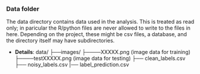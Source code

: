 ### Data folder

The data directory contains data used in the analysis. This is treated as read only; in paricular the R/python files are never allowed to write to the files in here. Depending on the project, these might be csv files, a database, and the directory itself may have subdirectories.

+ **Details**: 
data/
├──images/
├────XXXXX.png (image data for training)
├────testXXXXX.png (image data for testing)
├── clean_labels.csv
├── noisy_labels.csv
|── label_prediction.csv

```
